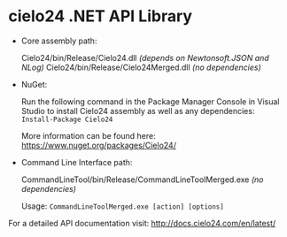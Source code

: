 cielo24 .NET API Library
========================
  
* Core assembly path:

    Cielo24/bin/Release/Cielo24.dll        *(depends on Newtonsoft.JSON and NLog)*
    Cielo24/bin/Release/Cielo24Merged.dll  *(no dependencies)*

* NuGet:

    Run the following command in the Package Manager Console in Visual Studio
	to install Cielo24 assembly as well as any dependencies:
      `Install-Package Cielo24`
      
    More information can be found here: https://www.nuget.org/packages/Cielo24/

* Command Line Interface path:

    CommandLineTool/bin/Release/CommandLineToolMerged.exe *(no dependencies)*
    
    Usage: `CommandLineToolMerged.exe [action] [options]`


For a detailed API documentation visit: http://docs.cielo24.com/en/latest/
